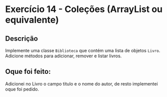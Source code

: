 # Exercício 14 - Coleções (ArrayList ou equivalente)

## Descrição

Implemente uma classe `Biblioteca` que contém uma lista de objetos `Livro`. Adicione métodos para
adicionar, remover e listar livros.

## Oque foi feito:

Adicionei no Livro o campo titulo e o nome do autor, de resto implementei oque foi pedido.
